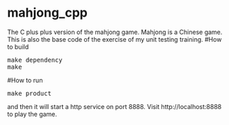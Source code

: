 mahjong_cpp
===========

The C plus plus version of the mahjong game. Mahjong is a Chinese game. This is also the base code of the exercise of my unit testing training.
#How to build
<pre>
make dependency
make
</pre>
#How to run
<pre>
make product
</pre>
and then it will start a http service on port 8888. Visit http://localhost:8888 to play the game.
